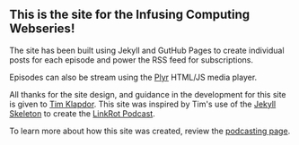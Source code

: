 ## This is the site for the **Infusing Computing Webseries**!

The site has been built using Jekyll and GutHub Pages to create individual posts for each episode and power the RSS feed for subscriptions. 

Episodes can also be stream using the [Plyr](https://github.com/Selz/plyr) HTML/JS media player.

All thanks for the site design, and guidance in the development for this site is given to [Tim Klapdor](https://timklapdor.com/). This site was inspired by Tim's use of the [Jekyll Skeleton](https://github.com/timklapdor/jekyll-skeleton) to create the [LinkRot Podcast](https://github.com/timklapdor/link-rot).

To learn more about how this site was created, review the [podcasting page](https://wiobyrne.github.io/infusing-computing-pod/podcast.html).  
